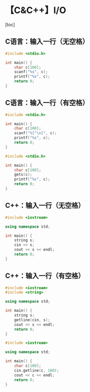 # 【C&C++】I/O



[toc]



## C语言：输入一行（无空格）

```c
#include <stdio.h>

int main() {
	char c[100];
	scanf("%s", c);
	printf("%s", c); 
	return 0;
}
```



## C语言：输入一行（有空格）

```c
#include <stdio.h>

int main() {
	char c[100];
	scanf("%[^\n]", c);
	printf("%s", c);
	return 0;
}
```

```c
#include <stdio.h>

int main() {
	char c[100];
	gets(c);
	printf("%s", c); 
	return 0;
}
```



## C++：输入一行（无空格）

```c++
#include <iostream>

using namespace std;

int main() {
	string s;
	cin >> s;
	cout << s << endl;
	return 0;
}
```



## C++：输入一行（有空格）

```c++
#include <iostream>
#include <string>

using namespace std;

int main() {
	string s;
	getline(cin, s);
	cout << s << endl;
	return 0;
}
```

```c++
#include <iostream>

using namespace std;

int main() {
	char c[100];
	cin.getline(c, 100);
	cout << c << endl;
	return 0;
}
```

